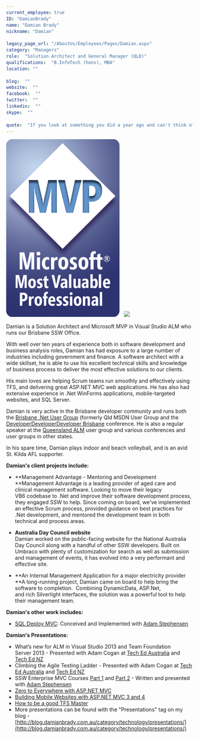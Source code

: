 ```yaml
---
current_employee: true
ID: "DamianBrady"
name: "Damian Brady"
nickname: "Damian"

legacy_page_url: "/AboutUs/Employees/Pages/Damian.aspx"
category: "Managers"
role:  "Solution Architect and General Manager (QLD)"
qualifications:  "B.InfoTech (hons), MBA"
location: ""

blog:  ""
website:  ""
facebook:  ""
twitter:  ""
linkedin:  ""
skype:  ""

quote:  "If you look at something you did a year ago and can't think of a better way to do it, it's not a sign you did it perfectly the first time, it's a sign you're not learning."
---
```


![Microsoft_MVP_Logo.png](./Images/Bio/Microsoft_MVP_Logo.png) 
  ![](/AboutUs/Employees/PublishingImages/MCP.png) 
  
 Damian is a Solution Architect and Microsoft MVP in Visual Studio ALM who runs our Brisbane SSW Office.  

 With well over ten years of experience both in software development and business analysis roles, Damian has had exposure to a large number of industries including government and finance. A software architect with a wide skillset, he is able to use his excellent technical skills and knowledge of business process to deliver the most effective solutions to our clients.  

 His main loves are helping Scrum teams run smoothly and effectively using TFS, and delivering great ASP.NET MVC web applications. He has also had extensive experience in .Net WinForms applications, mobile-targeted websites, and SQL Server.  

 Damian is very active in the Brisbane developer community and runs both the [Brisbane .Net User Group](http://www.meetup.com/Brisbane-Net-User-Group/ "Brisbane .Net User Group") (formerly Qld MSDN User Group and the 
[DeveloperDeveloperDeveloper Brisbane](http://www.dddbrisbane.com/ "DDD Brisbane") conference.  He is also a regular speaker at the 
[Queensland ALM](http://www.qalmug.org/ "Qld ALM User Group") user group and various conferences and user groups in other states.  

 In his spare time, Damian plays indoor and beach volleyball, and is an avid St. Kilda AFL supporter. 
  

**Damian's client projects include:**  

*   **Management Advantage - Mentoring and Development  
 **Management Advantage is a leading provider of aged care and clinical management software. Looking to move their legacy VB6 codebase to .Net and improve their software development process, they engaged SSW to help. Since coming on board, we've implemented an effective Scrum process, provided guidance on best practices for .Net development, and mentored the development team in both technical and process areas.

*   **Australia Day Council website**  
Damian worked on the public-facing website for the National Australia Day Council along with a handful of other SSW developers. Built on Umbraco with plenty of customization for search as well as submission and management of events, it has evolved into a very performant and effective site.
*   **An Internal Management Application for a major electricity provider  
 **A long-running project, Damian came on board to help bring the software to completion.  Combining DynamicData, ASP.Net, and rich Silverlight interfaces, the solution was a powerful tool to help their management team.
  
**Damian's other work includes:**  

*   [SQL Deploy MVC](http://nuget.org/packages/SSW.SQLDeploy.MVC): Conceived and Implemented with [Adam Stephensen](/AboutUs/Employees/Pages/AdamS.aspx)

**Damian's Presentations:**

*   What’s new for ALM in Visual Studio 2013 and Team Foundation Server 2013 - Presented with Adam Cogan at [Tech Ed Australia](http://channel9.msdn.com/Events/TechEd/Australia/2013/DEV211) and [Tech Ed NZ](http://channel9.msdn.com/Events/TechEd/NewZealand/2013/DEV101)
*   Climbing the Agile Testing Ladder - Presented with Adam Cogan at [Tech Ed Australia](http://channel9.msdn.com/Events/TechEd/Australia/2013/DEV323B) and [Tech Ed NZ](http://channel9.msdn.com/Events/TechEd/NewZealand/2013/DEV303)
*   SSW Enterprise MVC Courses [Part 1](http://www.ssw.com.au/ssw/events/Training/enterprise-MVC-part-1.aspx) and [Part 2](http://www.ssw.com.au/ssw/events/Training/Enterprise-MVC-Part-2.aspx) - Written and presented with [Adam Stephensen](/AboutUs/Employees/Pages/AdamS.aspx)
*   [Zero to Everywhere with ASP.NET MVC](http://tv.ssw.com/1785/ddd-brisbane-damian-brady-zero-to-everywhere "Zero to Everywhere with ASP.NET MVC")
*   [Building Mobile Websites with ASP.NET MVC 3 and 4](http://www.slideshare.net/damovisa/building-mobile-websites-with-aspnet-mvc-3-4-11395594 "Building Mobile Websites with ASP.NET MVC 3 and 4")
*   [How to be a good TFS Master](http://www.slideshare.net/damovisa/how-to-be-a-good-tfs-master "How to be a good TFS Master")
*   More presentations can be found with the "Presentations" tag on my blog - [http://blog.damianbrady.com.au/category/technology/presentations/](http://blog.damianbrady.com.au/category/technology/presentations/)
